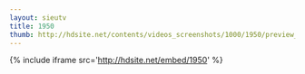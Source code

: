 ```yaml
---
layout: sieutv
title: 1950
thumb: http://hdsite.net/contents/videos_screenshots/1000/1950/preview_360p.mp4.jpg
---
```

{% include iframe src='http://hdsite.net/embed/1950' %}
 
